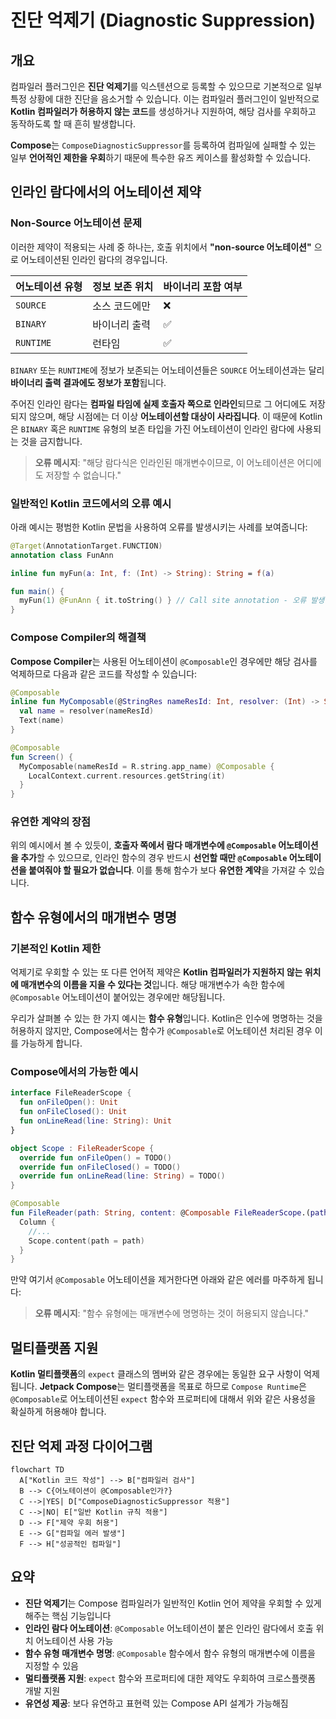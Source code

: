 # 진단 억제기 (Diagnostic Suppression)

## 개요

컴파일러 플러그인은 **진단 억제기**를 익스텐션으로 등록할 수 있으므로 기본적으로 일부 특정 상황에 대한 진단을 음소거할 수 있습니다. 이는 컴파일러 플러그인이 일반적으로 **Kotlin 컴파일러가 허용하지 않는 코드**를 생성하거나 지원하여, 해당 검사를 우회하고 동작하도록 할 때 흔히 발생합니다.

**Compose**는 `ComposeDiagnosticSuppressor`를 등록하여 컴파일에 실패할 수 있는 일부 **언어적인 제한을 우회**하기 때문에 특수한 유즈 케이스를 활성화할 수 있습니다.

## 인라인 람다에서의 어노테이션 제약

### Non-Source 어노테이션 문제

이러한 제약이 적용되는 사례 중 하나는, 호출 위치에서 **"non-source 어노테이션"** 으로 어노테이션된 인라인 람다의 경우입니다. 

| 어노테이션 유형 | 정보 보존 위치 | 바이너리 포함 여부 |
|---------------|-------------|------------------|
| `SOURCE` | 소스 코드에만 | ❌ |
| `BINARY` | 바이너리 출력 | ✅ |
| `RUNTIME` | 런타임 | ✅ |

`BINARY` 또는 `RUNTIME`에 정보가 보존되는 어노테이션들은 `SOURCE` 어노테이션과는 달리 **바이너리 출력 결과에도 정보가 포함**됩니다. 

주어진 인라인 람다는 **컴파일 타임에 실제 호출자 쪽으로 인라인**되므로 그 어디에도 저장되지 않으며, 해당 시점에는 더 이상 **어노테이션할 대상이 사라집니다**. 이 때문에 Kotlin은 `BINARY` 혹은 `RUNTIME` 유형의 보존 타입을 가진 어노테이션이 인라인 람다에 사용되는 것을 금지합니다. 

> **오류 메시지**: "해당 람다식은 인라인된 매개변수이므로, 이 어노테이션은 어디에도 저장할 수 없습니다."

### 일반적인 Kotlin 코드에서의 오류 예시

아래 예시는 평범한 Kotlin 문법을 사용하여 오류를 발생시키는 사례를 보여줍니다:

```kotlin
@Target(AnnotationTarget.FUNCTION)
annotation class FunAnn

inline fun myFun(a: Int, f: (Int) -> String): String = f(a)

fun main() {
  myFun(1) @FunAnn { it.toString() } // Call site annotation - 오류 발생!
}
```

### Compose Compiler의 해결책

**Compose Compiler**는 사용된 어노테이션이 `@Composable`인 경우에만 해당 검사를 억제하므로 다음과 같은 코드를 작성할 수 있습니다:

```kotlin
@Composable
inline fun MyComposable(@StringRes nameResId: Int, resolver: (Int) -> String) {
  val name = resolver(nameResId)
  Text(name)
}

@Composable
fun Screen() {
  MyComposable(nameResId = R.string.app_name) @Composable {
    LocalContext.current.resources.getString(it)
  }
}
```

### 유연한 계약의 장점

위의 예시에서 볼 수 있듯이, **호출자 쪽에서 람다 매개변수에 `@Composable` 어노테이션을 추가**할 수 있으므로, 인라인 함수의 경우 반드시 **선언할 때만 `@Composable` 어노테이션을 붙여줘야 할 필요가 없습니다**. 이를 통해 함수가 보다 **유연한 계약**을 가져갈 수 있습니다.

## 함수 유형에서의 매개변수 명명

### 기본적인 Kotlin 제한

억제기로 우회할 수 있는 또 다른 언어적 제약은 **Kotlin 컴파일러가 지원하지 않는 위치에 매개변수의 이름을 지을 수 있다는 것**입니다. 해당 매개변수가 속한 함수에 `@Composable` 어노테이션이 붙어있는 경우에만 해당됩니다.

우리가 살펴볼 수 있는 한 가지 예시는 **함수 유형**입니다. Kotlin은 인수에 명명하는 것을 허용하지 않지만, Compose에서는 함수가 `@Composable`로 어노테이션 처리된 경우 이를 가능하게 합니다.

### Compose에서의 가능한 예시

```kotlin
interface FileReaderScope {
  fun onFileOpen(): Unit
  fun onFileClosed(): Unit
  fun onLineRead(line: String): Unit
}

object Scope : FileReaderScope {
  override fun onFileOpen() = TODO()
  override fun onFileClosed() = TODO()
  override fun onLineRead(line: String) = TODO()
}

@Composable
fun FileReader(path: String, content: @Composable FileReaderScope.(path: String) -> Unit) {
  Column {
    //...
    Scope.content(path = path)
  }
}
```

만약 여기서 `@Composable` 어노테이션을 제거한다면 아래와 같은 에러를 마주하게 됩니다:

> **오류 메시지**: "함수 유형에는 매개변수에 명명하는 것이 허용되지 않습니다."

## 멀티플랫폼 지원

**Kotlin 멀티플랫폼**의 `expect` 클래스의 멤버와 같은 경우에는 동일한 요구 사항이 억제됩니다. **Jetpack Compose**는 멀티플랫폼을 목표로 하므로 `Compose Runtime`은 `@Composable`로 어노테이션된 `expect` 함수와 프로퍼티에 대해서 위와 같은 사용성을 확실하게 허용해야 합니다.

## 진단 억제 과정 다이어그램

```mermaid
flowchart TD
  A["Kotlin 코드 작성"] --> B["컴파일러 검사"]
  B --> C{어노테이션이 @Composable인가?}
  C -->|YES| D["ComposeDiagnosticSuppressor 적용"]
  C -->|NO| E["일반 Kotlin 규칙 적용"]
  D --> F["제약 우회 허용"]
  E --> G["컴파일 에러 발생"]
  F --> H["성공적인 컴파일"]
```

## 요약

- **진단 억제기**는 Compose 컴파일러가 일반적인 Kotlin 언어 제약을 우회할 수 있게 해주는 핵심 기능입니다
- **인라인 람다 어노테이션**: `@Composable` 어노테이션이 붙은 인라인 람다에서 호출 위치 어노테이션 사용 가능
- **함수 유형 매개변수 명명**: `@Composable` 함수에서 함수 유형의 매개변수에 이름을 지정할 수 있음
- **멀티플랫폼 지원**: `expect` 함수와 프로퍼티에 대한 제약도 우회하여 크로스플랫폼 개발 지원
- **유연성 제공**: 보다 유연하고 표현력 있는 Compose API 설계가 가능해짐